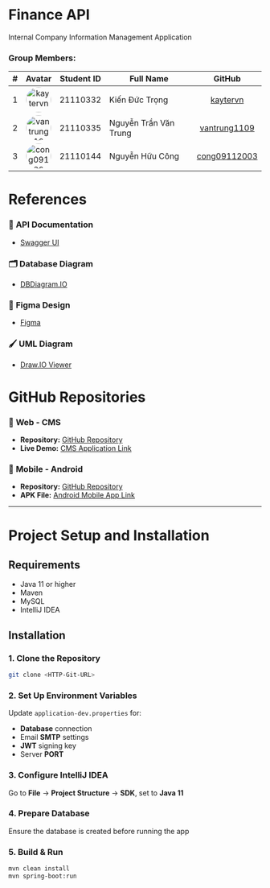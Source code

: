 # Finance API

Internal Company Information Management Application

### **Group Members:**

|  #  |                                                  Avatar                                                   | Student ID | Full Name             |                     GitHub                      |
| :-: | :-------------------------------------------------------------------------------------------------------: | :--------: | --------------------- | :---------------------------------------------: |
|  1  |     <img src="https://github.com/kaytervn.png" alt="kaytervn" width="50" style="border-radius: 50%;">     |  21110332  | Kiến Đức Trọng        |     [kaytervn](https://github.com/kaytervn)     |
|  2  | <img src="https://github.com/vantrung1109.png" alt="vantrung1109" width="50" style="border-radius: 50%;"> |  21110335  | Nguyễn Trần Văn Trung | [vantrung1109](https://github.com/vantrung1109) |
|  3  | <img src="https://github.com/cong09112003.png" alt="cong09112003" width="50" style="border-radius: 50%;"> |  21110144  | Nguyễn Hữu Công       | [cong09112003](https://github.com/cong09112003) |

# References

### 📄 **API Documentation**

- [Swagger UI](https://api-fm.itz.io.vn/swagger-ui.html)

### 🗂 **Database Diagram**

- [DBDiagram.IO](https://dbdiagram.io/d/Finance-DB-Diagram-6690cbb89939893daebc90f3)

### 🎨 **Figma Design**

- [Figma](https://www.figma.com/design/71tcv3PbOGRxnFtnREKFtu/Finance-Apps)

### 🖌️ **UML Diagram**

- [Draw.IO Viewer](https://viewer.diagrams.net/?tags=%7B%7D&lightbox=1&highlight=0000ff&edit=_blank&layers=1&nav=1&title=FinanceDiagram.drawio#Uhttps%3A%2F%2Fdrive.google.com%2Fuc%3Fid%3D1U1ZYZVYmSbV8B_n3PcLM_Cik31FPRzr3%26export%3Ddownload)

# GitHub Repositories

### 📌 **Web - CMS**

- **Repository:** [GitHub Repository](https://github.com/ITZ-Developers/Finance-CMS)
- **Live Demo:** [CMS Application Link](https://cms-fm.itz.io.vn/)

### 📌 **Mobile - Android**

- **Repository:** [GitHub Repository](https://github.com/ITZ-Developers/Finance-Android)
- **APK File:** [Android Mobile App Link](https://drive.google.com/drive/u/4/folders/1L-AC9S-peAOvgA12F7Nty6ZkLBY4Z0XB)

---

# Project Setup and Installation

## Requirements

- Java 11 or higher
- Maven
- MySQL
- IntelliJ IDEA

## Installation

### 1. Clone the Repository

```bash
git clone <HTTP-Git-URL>
```

### 2. Set Up Environment Variables

Update `application-dev.properties` for:

- **Database** connection
- Email **SMTP** settings
- **JWT** signing key
- Server **PORT**

### 3. Configure IntelliJ IDEA

Go to **File** → **Project Structure** → **SDK**, set to **Java 11**

### 4. Prepare Database

Ensure the database is created before running the app

### 5. Build & Run

```bash
mvn clean install
mvn spring-boot:run
```
